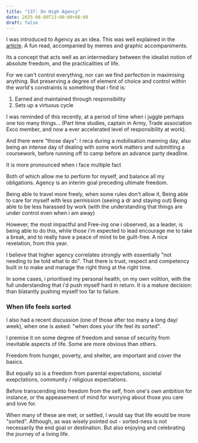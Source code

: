 ```yaml
---
title: "137: On High Agency"
date: 2025-08-09T13:00:00+08:00
draft: false
---
```


I was introduced to Agency as an idea. This was well explained in the [article](http://highagency.com). A fun read, accompanied by memes and graphic accompaniments.

Its a concept that acts well as an intermediary between the idealist notion of absolute freedom, and the practicalities of life. 

For we can't control everything, nor can we find perfection in maximising anything. But preserving a degree of element of choice and control within the world's constraints is something that i find is:
1. Earned and maintained through responsibility
2. Sets up a virtuous cycle

I was reminded of this recently, at a period of time when i juggle perhaps one too many things... (Part time studies, captain in Army, Trade association Exco member, and now a ever accelerated level of responsibility at work).

And there were "those days": I reca during a mobilisation manning day, also being an intense day of dealing with some work matters and submitting a coursework, before running off to camp before an advance party deadline.

It is more pronounced when i face multiple fact

Both of which allow me to perform for myself, and balance all my obligations.
Agency is an interim goal preceding ultimate freedom.

Being able to travel more freely, when some rules don't allow it,
Being able to care for myself with less permission (seeing a dr and staying out)
Being able to be less harassed by work (with the understanding that things are under control even when i am away) 

However, the most impactful and Free-ing one i observed, as a leader, is being able to do this, while those i'm expected to lead encourage me to take a break, and to really have a peace of mind to be guilt-free. A nice revelation, from this year.

I believe that higher agency correlates strongly with essentially "not needing to be told what to do". That there is trust, respect and competency built in to make and manage the right thing at the right time.

In some cases, i prioritised my personal health, on my own volition, with the full understanding that i'd push myself hard in return. It is a mature decision: than blatantly pushing myself too far to failure.

### When life feels sorted
I also had a recent discussion (one of those after too many a long day/ week), when one is asked: "when does your life feel its sorted".

I premise it on some degree of freedom and sense of security from inevitable aspects of life. Some are more obvious than others.

Freedom from hunger, poverty, and shelter, are important and cover the basics.

But equally so is a freedom from parental expectations, societal exepctations, community / religious expectations. 

Before transcending into freedom from the self, from one's own ambition for instance, or the appeasement of mind for worrying about those you care and love for. 

When many of these are met, or settled, I would say that life would be more "sorted". Although, as was wisely pointed out - sorted-ness is not necessarily the end goal or destination. But also enjoying and celebrating the journey of a living life.

